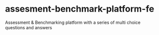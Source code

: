 # assesment-benchmark-platform-fe
 Assessment &amp; Benchmarking platform with a series of multi choice questions and answers
